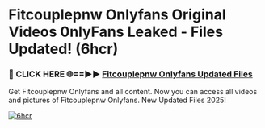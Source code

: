 # Fitcouplepnw Onlyfans Original Videos 0nlyFans Leaked - Files Updated! (6hcr)

<h3>🔴 CLICK HERE 🌐==►► <a href="https://tinyurl.com/2jnfzry5" rel="nofollow">Fitcouplepnw Onlyfans Updated Files</a></h3>

Get Fitcouplepnw Onlyfans and all content. Now you can access all videos and pictures of Fitcouplepnw Onlyfans. New Updated Files 2025!

[![6hcr](https://i.imgur.com/GyGTBgg.gif)](https://tinyurl.com/2jnfzry5)
